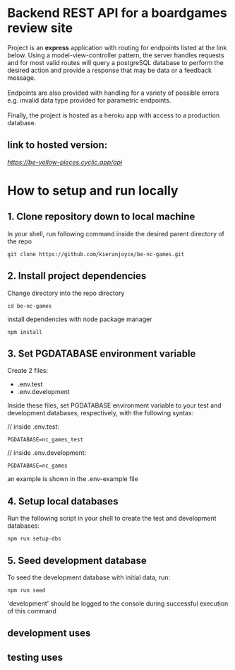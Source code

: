 # Backend REST API for a boardgames review site
Project is an **express** application with routing for endpoints listed at the link below. Using a model-view-controller pattern, the server handles requests and for most valid routes will query a postgreSQL database to perform the desired action and provide a response that may be data or a feedback message. 
\
\
Endpoints are also provided with handling for a variety of possible errors e.g. invalid data type provided for parametric endpoints.
\
\
Finally, the project is hosted as a heroku app with access to a production database.

## link to hosted version:
*https://be-yellow-pieces.cyclic.app/api*

# How to setup and run locally

## 1. Clone repository down to local machine

In your shell, run following command inside the desired parent directory of the repo
```
git clone https://github.com/kieranjoyce/be-nc-games.git
```

## 2. Install project dependencies

Change directory into the repo directory
```
cd be-nc-games
````
install dependencies with node package manager 
```
npm install
```

## 3. Set PGDATABASE environment variable

Create 2 files:

- .env.test
- .env.development

Inside these files, set PGDATABASE environment variable to your test and development databases, respectively, with the following syntax:

// inside .env.test:
```
PGDATABASE=nc_games_test
```

// inside .env.development:
```
PGDATABASE=nc_games
```

an example is shown in the .env-example file

## 4. Setup local databases

Run the following script in your shell to create the test and development databases:
```
npm run setup-dbs
```

## 5. Seed development database

To seed the development database with initial data, run:
```
npm run seed
```
'development' should be logged to the console during successful execution of this command

## development uses

## testing uses

